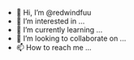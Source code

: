 - 👋 Hi, I’m @redwindfuu
- 👀 I’m interested in ...
- 🌱 I’m currently learning ...
- 💞️ I’m looking to collaborate on ...
- 📫 How to reach me ...

<!---
redwindfuu/redwindfuu is a ✨ special ✨ repository because its `README.md` (this file) appears on your GitHub profile.
You can click the Preview link to take a look at your changes.
--->
